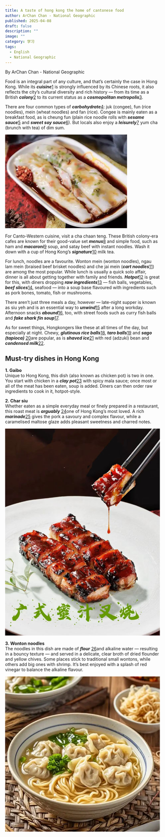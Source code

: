 ```yaml
---
title: A taste of hong kong the home of cantonese food
author: ArChan Chan - National Geographic
published: 2025-04-08
draft: false
description: ""
image: ""
category: 学习
tags:
  - English
  - National Geographic
---
```


By ArChan Chan - National Geographic

Food is an integral part of any culture, and that’s certainly the case in Hong Kong. While its **_cuisine_**[1](#ca2ea6e7-8d1c-49c7-9c52-190645f888f9) is strongly influenced by its Chinese roots, it also reflects the city’s cultural diversity and rich history — from its time as a British **_colony_**[2](#a417aa5e-f934-4c7b-880f-36b3af6ac203) to its current status as a **_cosmopolitan metropolis_**[3](#84ae9569-0d7f-49b1-a4e6-29128c6f1e6c).

There are four common types of **_carbohydrate_**[4](#c70cf650-186b-415e-a17c-b2ed30635457): juk (congee), fun (rice noodles), mein (wheat noodles) and fan (rice). Congee is mainly eaten as a breakfast food, as is cheung fun (plain rice noodle rolls with **_sesame sauce_**[5](#65432a67-2c9c-48e4-b36a-d36ef1ab966e) and _**sweet soy sauce**_[6](#93396a06-f055-4cf0-8d78-d4f0ff7f9d84)). But locals also enjoy a **_leisurely_**[7](#32d8bd7c-92f0-4ad8-8f96-f6bc374d3fd6) yum cha (brunch with tea) of dim sum.

![](images/image-7.png)

For Canto-Western cuisine, visit a cha chaan teng. These British colony-era cafes are known for their good-value set **_menus_**[8](#60885648-7d39-4b98-8f12-2f64c24fc5e5) and simple food, such as ham and **_macaroni_**[9](#814a5f32-a9eb-4bbf-b77c-3058d668725f) soup, and satay beef with instant noodles. Wash it down with a cup of Hong Kong’s **_signature_**[10](#5a50f7a0-37d0-4479-8dcf-105c6045f70b) milk tea.

For lunch, noodles are a favourite. Wonton mein (wonton noodles), ngau lam mein (braised beef brisket noodles) and che jai mein (**_cart noodles_**[11](#36a5daab-d5df-4a09-8786-164a8df40fa0)) are among the most popular. While lunch is usually a quick solo affair, dinner is all about getting together with family and friends. **_Hotpot_**[12](#567b2127-fd16-4fac-8686-fdaa6b86b846) is great for this, with diners dropping **_raw ingredients_**[13](#76a09362-42bb-49d2-8715-23349e2910d3) — fish balls, vegetables, **_beef slices_**[14](#500e38f3-ebe8-4477-a0e4-526897d98503), seafood — into a soup base flavoured with ingredients such as pork bones, tomato, fish or mushrooms.

There aren’t just three meals a day, however — late-night supper is known as siu yeh and is an essential way to **_unwind_**[15](#7ea6073e-6526-449c-8685-c2ff183ebd1f) after a long workday. Afternoon snacks **_abound_**[16](#4c003a4f-a31b-488d-bcb0-def483b9e29e), too, with street foods such as curry fish balls and **_fake shark fin soup_**[17](#dd8cd736-4662-489e-a545-37dd87dd4698).

As for sweet things, Hongkongers like these at all times of the day, but especially at night. Chewy, **_glutinous rice balls_**[18](#b17186e0-7581-4386-91d2-b4c32042d99b), **_taro balls_**[19](#b03cb02b-79f1-4dff-812d-8079c56db7ca) and **_sago (tapioca)_** [20](#02d7d4d4-ca62-4153-9805-35ab0102eb79)are popular, as is **_shaved ice_**[21](#5a6584fc-0915-45e5-95a7-14bd51a4e59d) with red (adzuki) bean and **_condensed milk_**[22](#139ff40b-c814-424e-86ae-f3ea64bb97d5).

## **Must-try dishes in Hong Kong**

**1. Gaibo**  
Unique to Hong Kong, this dish (also known as chicken pot) is two in one. You start with chicken in a **_clay pot_**[23](#42c0b545-9487-4cb7-b817-0cb7c78ec0df) with spicy mala sauce; once most or all of the meat has been eaten, soup is added. Diners can then order raw ingredients to cook in it, hotpot-style.

**2. Char siu**  
Whether eaten as a simple everyday meal or finely prepared in a restaurant, this roast meat is **_arguably_** [24](#6645ea8e-849a-4be0-b6f8-062c1016a77c)one of Hong Kong’s most loved. A rich **_marinade_**[25](#d72d228e-beb7-491c-b649-7dd56977f4e0) gives the pork a savoury and complex flavour, while a caramelised maltose glaze adds pleasant sweetness and charred notes.

![](images/image-5.png)

**3. Wonton noodles**  
The noodles in this dish are made of **_flour_** [26](#84eb0d9a-1335-4d53-83eb-d80c6b3b834c)and alkaline water — resulting in a bouncy texture — and served in a delicate, clear broth of dried flounder and yellow chives. Some places stick to traditional small wontons, while others add big ones with shrimp. It’s best enjoyed with a splash of red vinegar to balance the alkaline flavour.

![](images/image-4.png)
